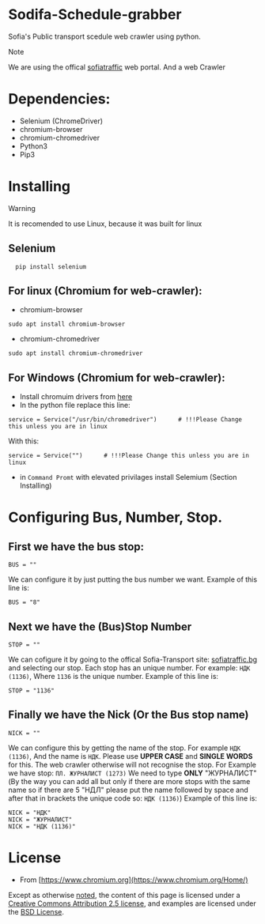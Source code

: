 # Sodifa-Schedule-grabber
Sofia's Public transport scedule web crawler using python.

> [!NOTE]
> We are using the offical [sofiatraffic](https://www.sofiatraffic.bg/bg/public-transport) web portal.
> And a web Crawler

# Dependencies:
- Selenium (ChromeDriver)
- chromium-browser
- chromium-chromedriver
- Python3
- Pip3

# Installing
> [!WARNING]
> It is recomended to use Linux, because it was built for linux

## Selenium
```
  pip install selenium
```
## For linux (Chromium for web-crawler):
- chromium-browser
```
sudo apt install chromium-browser
```
- chromium-chromedriver
```
sudo apt install chromium-chromedriver
```
## For Windows (Chromium for web-crawler):
- Install chromuim drivers from [here](https://download-chromium.appspot.com/dl/Win_x64?type=snapshots)
- In the python file replace this line:
```
service = Service("/usr/bin/chromedriver")      # !!!Please Change this unless you are in linux
```
With this:
```
service = Service("")      # !!!Please Change this unless you are in linux
```
- in `Command Promt` with elevated privilages install Selemium (Section Installing)

# Configuring Bus, Number, Stop.
## First we have the bus stop:
```
BUS = ""
```
We can configure it by just putting the bus number we want.
Example of this line is:
```
BUS = "8"
```

## Next we have the (Bus)Stop Number
```
STOP = ""
```
We can cofigure it by going to the offical Sofia-Transport site: [sofiatraffic.bg](https://www.sofiatraffic.bg/bg/public-transport)
and selecting our stop. Each stop has an unique number. For example: 	`НДК (1136)`, Where `1136` is the unique number.
Example of this line is:
```
STOP = "1136"
```

## Finally we have the Nick (Or the Bus stop name)
```
NICK = ""
```
We can configure this by getting the name of the stop. For example `НДК (1136)`, And the name is `НДК`. Please use **UPPER CASE** and **SINGLE WORDS** for this. The web crawler otherwise will not recognise the stop.
For Example we have stop: `ПЛ. ЖУРНАЛИСТ (1273)` We need to type **ONLY** "ЖУРНАЛИСТ" (By the way you can add all but only if there are more stops with the same name so if there are 5 "НДЛ" please put the name followed by space and after that in brackets the unique code so: `НДК (1136)`)
Example of this line is:
```
NICK = "НДК"
NICK = "ЖУРНАЛИСТ"
NICK = "НДК (1136)"
```

# License
- From [https://www.chromium.org](https://www.chromium.org/Home/)

Except as otherwise [noted](https://developers.google.com/site-policies.html#restrictions), the content of this page is licensed under a [Creative Commons Attribution 2.5 license](https://creativecommons.org/licenses/by/2.5/), and examples are licensed under the [BSD License](https://chromium.googlesource.com/chromium/src/+/HEAD/LICENSE).
